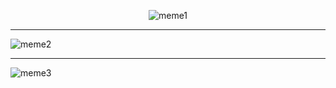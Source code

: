 <p align="center">
  <img src="engineer-jokes-3_orig.png" title="meme1">
  <br><hr>
  <img src="engineering-memes-chat.png" title="meme2">
  <br><hr>
  <img src="engineering-memes-squid-games_orig.png" title="meme3">
</p>
